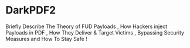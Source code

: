 # DarkPDF2
Briefly Describe The Theory of FUD Payloads , How Hackers inject Payloads in PDF , How They Deliver &amp; Target Victims , Bypassing Security Measures and How To Stay Safe !
